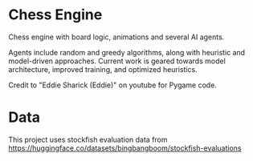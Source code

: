 # Chess Engine

Chess engine with board logic, animations and several AI agents.

Agents include random and greedy algorithms, along with heuristic and model-driven approaches. Current work is geared towards model architecture, improved training, and optimized heuristics. 

Credit to "Eddie Sharick (Eddie)" on youtube for Pygame code.

# Data
This project uses stockfish evaluation data from https://huggingface.co/datasets/bingbangboom/stockfish-evaluations
